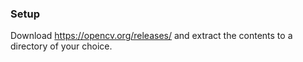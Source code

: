 ### Setup

Download https://opencv.org/releases/ and extract the contents to a directory of your choice.
